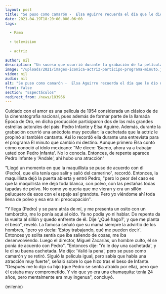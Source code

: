 ```yaml
---
layout: post
title: "Se puso como camarón -  Elsa Aguirre recuerda el día que le dio una cachetada a Pedro Infante"
date: 2021-04-19T18:20:00.000-06:00
tags:
  
  - Fama
  
  - television
  
  - actriz
  
author: nil
description: "Un suceso que ocurrió durante la grabación de la película 'Cuidado con el amor', que ambas celebridades protagonizaron en 1954. "
image: "/uploads/2021/images-iconica-actriz-participo-programa-minuto.jpg"
video: nil
audio: nil
alt: "Se puso como camarón -  Elsa Aguirre recuerda el día que le dio una cachetada a Pedro Infante"
front: false
section: "Espectáculos"
redirect_from: /news/183966
---
```


Cuidado con el amor es una película de 1954 considerada un clásico de de la cinematografía nacional, pues además de formar parte de la llamada Época de Oro, en dicha producción participaron dos de las más grandes estrellas actorales del país: Pedro Infante y Elsa Aguirre. Además, durante la grabación ocurrió una anécdota muy peculiar: la cachetada que la actriz le propinó al también cantante. Así lo recordó ella durante una entrevista para el programa El minuto que cambió mi destino. Aunque primero Elsa contó cómo conoció al ídolo mexicano: "Me dicen: 'Bueno, ahora va a trabajar usted con Pedro Infante'. No lo conocía. Entonces, de repente aparece Pedro Infante y 'Ándale', ahí hubo una atracción" 

"Llegó un momento en que la maquillista se puso de acuerdo con él (Pedro), que ella tenía que salir y salió del camerino", recordó. Entonces, la maquillista dejó la puerta abierta y entró Pedro, "pero lo peor del caso es que la maquillista me dejó toda blanca, con polvo, con las pestañas todas tapadas de polvo. No como yo quería que me vieran y era un sillón peluquero de esos con el espejo así grandote. Pero yo viéndome ahí toda llena de polvo y esa era mi preocupación". 

"Y llega (Pedro) y se para atrás de mí, y me presenta un osito con un tamborcito, me lo ponía aquí al oído. Ya no podía yo ni hablar. De repente da la vuelta al sillón y quedo enfrente de él. Dije '¿Qué hago?', y que me planta el beso", reveló. 
La famosa señaló que su mamá siempre la advirtió de los hombres, "pero yo decía: 'Estoy trabajando, qué me pueden decir'. Entonces yo solita sentía que iba saliendo de cosas, me iba desenvolviendo. Luego el director, Miguel Zacarías, un hombre culto, él se ponía de acuerdo con Pedro". 
"Entonces dije: 'Yo le doy una cachetada', y le di su buena cachetada. Me dijo: 'Valió la pena', pero se puso como camarón y se retiró. Siguió la película igual, pero sabía que había una atracción muy fuerte", señaló sobre lo que hizo tras el beso de Infante.  
"Después me lo dijo su hijo (que Pedro se sentía atraído por ella), pero que él estaba muy comprometido. Y vio que yo era una chamaquita: tenía 24 años, pero mentalmente era muy ingenua", concluyó. 

(milenio)